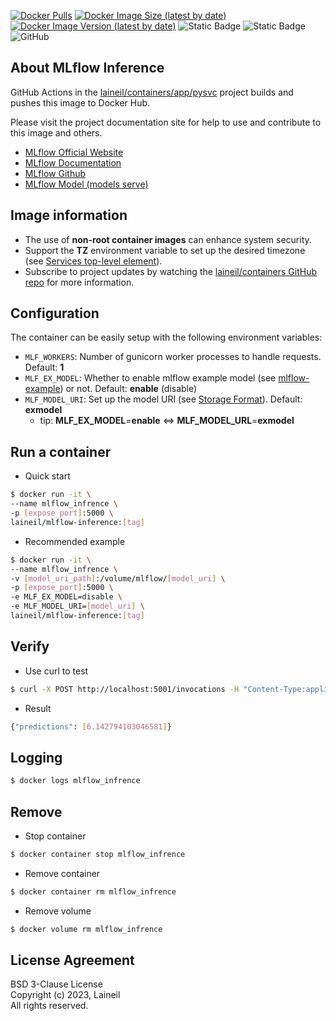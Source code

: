 [![Docker Pulls](https://img.shields.io/docker/pulls/laineil/mlflow-inference)](https://hub.docker.com/r/laineil/mlflow-inference) [![Docker Image Size (latest by date)](https://img.shields.io/docker/image-size/laineil/mlflow-inference?sort=date)](https://hub.docker.com/r/laineil/mlflow-inference/tags) [![Docker Image Version (latest by date)](https://img.shields.io/docker/v/laineil/mlflow-inference?sort=date)](https://hub.docker.com/r/laineil/mlflow-inference/tags) ![Static Badge](https://img.shields.io/badge/python-3.10%20%7C%203.11-blue) ![Static Badge](https://img.shields.io/badge/arch-x86__64%20%7C%20arm64%20%7C%20ppc64le-blue) ![GitHub](https://img.shields.io/github/license/laineil/containers)

## About MLflow Inference

GitHub Actions in the [laineil/containers/app/pysvc](https://github.com/laineil/containers/tree/main/app/pysvc) project builds and pushes this image to Docker Hub.

Please visit the project documentation site for help to use and contribute to this image and others.

- [MLflow Official Website](https://mlflow.org/)
- [MLflow Documentation](https://mlflow.org/docs/latest/index.html)
- [MLflow Github](https://github.com/mlflow/mlflow)
- [MLflow Model (models serve)](https://mlflow.org/docs/latest/models.html)

## Image information

- The use of **non-root container images** can enhance system security.
- Support the **TZ** environment variable to set up the desired timezone (see [Services top-level element](https://docs.docker.com/compose/compose-file/05-services/)).
- Subscribe to project updates by watching the [laineil/containers GitHub repo](https://github.com/laineil/containers) for more information.

## Configuration

The container can be easily setup with the following environment variables:

- `MLF_WORKERS`: Number of gunicorn worker processes to handle requests. Default: **1**
- `MLF_EX_MODEL`: Whether to enable mlflow example model (see [mlflow-example](https://github.com/mlflow/mlflow-example)) or not. Default: **enable** (disable)
- `MLF_MODEL_URI`: Set up the model URI (see [Storage Format](https://mlflow.org/docs/latest/models.html#storage-format)). Default: **exmodel**
  - tip: **MLF_EX_MODEL**=**enable** <=> **MLF_MODEL_URL**=**exmodel**

## Run a container

- Quick start

```bash
$ docker run -it \
--name mlflow_infrence \
-p [expose_port]:5000 \
laineil/mlflow-inference:[tag]
```

- Recommended example

```bash
$ docker run -it \
--name mlflow_infrence \
-v [model_uri_path]:/volume/mlflow/[model_uri] \
-p [expose_port]:5000 \
-e MLF_EX_MODEL=disable \
-e MLF_MODEL_URI=[model_uri] \
laineil/mlflow-inference:[tag]
```

## Verify

- Use curl to test

```bash
$ curl -X POST http://localhost:5001/invocations -H "Content-Type:application/json" -d '{"dataframe_split": {"columns":["fixed acidity", "volatile acidity", "citric acid", "residual sugar", "chlorides", "free sulfur dioxide", "total sulfur dioxide", "density", "pH", "sulphates", "alcohol"],"data":[[6.2, 0.66, 0.48, 1.2, 0.029, 29, 75, 0.98, 3.33, 0.39, 12.8]]}}'
```

- Result

```bash
{"predictions": [6.142794103046581]}
```

## Logging

```bash
$ docker logs mlflow_infrence
```

## Remove

- Stop container

```bash
$ docker container stop mlflow_infrence
```

- Remove container

```bash
$ docker container rm mlflow_infrence
```

- Remove volume

```bash
$ docker volume rm mlflow_infrence
```

## License Agreement

BSD 3-Clause License  
Copyright (c) 2023, Laineil  
All rights reserved.
